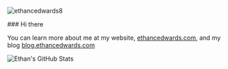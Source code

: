 <p align="left"> <img src="https://komarev.com/ghpvc/?username=ethancedwards8" alt="ethancedwards8" /> </p>  
### Hi there 

You can learn more about me at my website, [ethancedwards.com](https://ethancedwards.com), and my blog [blog.ethancedwards.com](https://blog.ethancedwards.com)

![Ethan's GitHub Stats](https://github-readme-stats.vercel.app/api?username=ethancedwards8&count_private=true&show_icons=true&theme=dracula)
<!--
**ethancedwards8/ethancedwards8** is a ✨ _special_ ✨ repository because its `README.md` (this file) appears on your GitHub profile.

Here are some ideas to get you started:

- 🔭 I’m currently working on ...
- 🌱 I’m currently learning ...
- 👯 I’m looking to collaborate on ...
- 🤔 I’m looking for help with ...
- 💬 Ask me about ...
- 📫 How to reach me: ...
- 😄 Pronouns: ...
- ⚡ Fun fact: ...
-->
